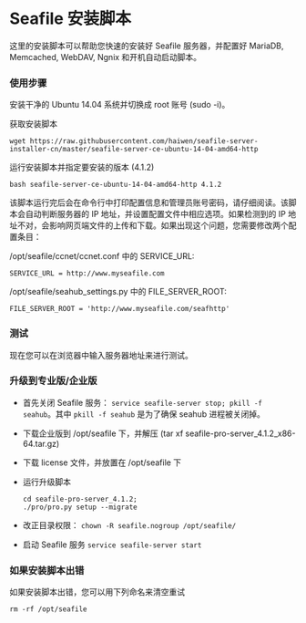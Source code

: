# Seafile 安装脚本

这里的安装脚本可以帮助您快速的安装好 Seafile 服务器，并配置好 MariaDB, Memcached, WebDAV, Ngnix 和开机自动启动脚本。


### 使用步骤

安装干净的 Ubuntu 14.04 系统并切换成 root 账号 (sudo -i)。

获取安装脚本

```
wget https://raw.githubusercontent.com/haiwen/seafile-server-installer-cn/master/seafile-server-ce-ubuntu-14-04-amd64-http
```

运行安装脚本并指定要安装的版本 (4.1.2)

```
bash seafile-server-ce-ubuntu-14-04-amd64-http 4.1.2
```

该脚本运行完后会在命令行中打印配置信息和管理员账号密码，请仔细阅读。该脚本会自动判断服务器的 IP 地址，并设置配置文件中相应选项。如果检测到的 IP 地址不对，会影响网页端文件的上传和下载。如果出现这个问题，您需要修改两个配置条目：

/opt/seafile/ccnet/ccnet.conf 中的 SERVICE_URL:

    SERVICE_URL = http://www.myseafile.com

/opt/seafile/seahub_settings.py 中的 FILE_SERVER_ROOT:

    FILE_SERVER_ROOT = 'http://www.myseafile.com/seafhttp'


### 测试

现在您可以在浏览器中输入服务器地址来进行测试。

### 升级到专业版/企业版

* 首先关闭 Seafile 服务： `service seafile-server stop; pkill -f seahub`。其中 `pkill -f seahub` 是为了确保 seahub 进程被关闭掉。
* 下载企业版到 /opt/seafile 下，并解压 (tar xf seafile-pro-server_4.1.2_x86-64.tar.gz)
* 下载 license 文件，并放置在 /opt/seafile 下
* 运行升级脚本

    ```
    cd seafile-pro-server_4.1.2;
    ./pro/pro.py setup --migrate
    ```

* 改正目录权限： `chown -R seafile.nogroup /opt/seafile/`
* 启动 Seafile 服务 `service seafile-server start`


### 如果安装脚本出错

如果安装脚本出错，您可以用下列命名来清空重试

```
rm -rf /opt/seafile
```

